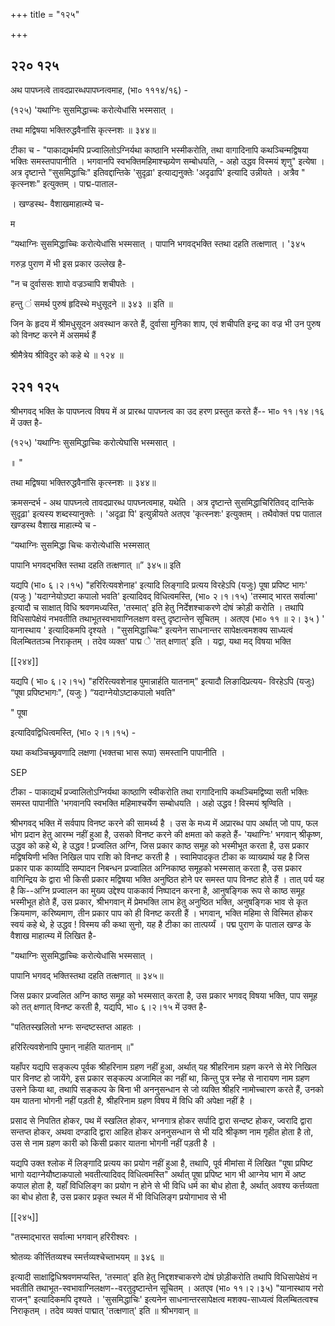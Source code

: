 +++
title = "१२५"

+++


## २२० १२५
अथ पापघ्नत्वे तावदप्रारब्धपापघ्नत्वमाह, (भा० १११४/१६) - 

(१२५) 'यथाग्निः सुसमिद्धाच्चः करोत्येधांसि भस्मसात् । 

तथा मद्विषया भक्तिरुद्धवैनांसि कृत्स्नशः ॥ ३४४॥ 

टीका च - "पाकाद्यर्थमपि प्रज्वालितोऽग्निर्यथा काष्ठानि भस्मीकरोति, तथा वागादिनापि कथञ्चिन्मद्विषया भक्तिः समस्तपापानीति । भगवानपि स्वभक्तिमहिमाश्चय्र्येण सम्बोधयति, - अहो उद्धव विस्मयं शृणु" इत्येषा । अत्र दृष्टान्ते "सुसमिद्धाचिः" इतिवद्दान्तिके 'सुदृढ़ा' इत्याद्यनुक्तेः 'अदृढापि' इत्यादि उन्नीयते । अत्रैव " कृत्स्नशः" इत्युक्तम् । पाद्म-पाताल- 

। खण्डस्थ- वैशाखमाहात्म्ये च- 

म 

“यथाग्निः सुसमिद्धाच्चिः करोत्येधांसि भस्मसात् । पापानि भगवद्भक्ति स्तथा दहति तत्क्षणात् । '३४५ 

गरुड़ पुराण में भी इस प्रकार उल्लेख है- 

"न च दुर्वाससः शापो वज्रञ्चापि शचीपतेः । 

हन्तु ं समर्थ पुरुषं हृदिस्थे मधुसूदने ॥ ३४३ ॥ इति ॥ 

जिन के हृदय में श्रीमधुसूदन अवस्थान करते हैं, दुर्वासा मुनिका शाप, एवं शचीपति इन्द्र का वज्र भी उन पुरुष को विनष्ट करने में असमर्थ हैं 

श्रीमैत्रेय श्रीविदुर को कहे थे ॥ १२४ ॥ 


## २२१ १२५
श्रीभगवद् भक्ति के पापघ्नत्व विषय में अ प्रारब्ध पापघ्नत्व का उद हरण प्रस्तुत करते हैं-- भा० ११।१४।१६ में उक्त है- 

(१२५) 'यथाग्निः सुसमिद्धाच्चिः करोत्येघांसि भस्मसात् । 

॥ " 

तथा मद्विषया भक्तिरुद्धवैनांसि कृत्स्नशः ॥ ३४४॥ 

क्रमसन्दर्भ - अथ पापघ्नत्वे तावदप्रारब्ध पापघ्नत्वमाह, यथेति । अत्र दृष्टान्ते सुसमिद्धाचिरितिवद् दान्तिके सुदृढ़ा' इत्यस्य शब्दस्यानुक्तेः । 'अदृढ़ा पि' इत्युन्नीयते अतएव 'कृत्स्नशः' इत्युक्तम् । तथैवोक्तं पद्म पाताल खण्डस्थ वैशाख माहात्म्ये च - 

“यथाग्निः सुसमिद्धा चिचः करोत्येधांसि भस्मसात् 

पापानि भगवद्भक्ति स्तथा दहति तत्क्षणात् ॥” ३४५॥ इति 

यद्यपि (भा० ६।२।१५) "हरिरित्यवशेनाह' इत्यादि लिङ्गादि प्रत्यय विरहेऽपि (यजुः) पूषा प्रपिष्ट भागः' (यजुः ) 'यदाग्नेयोऽष्टा कपालो भवति' इत्यादिवद् विधित्वमस्ति, (भा० २।१।१५) 'तस्माद् भारत सर्वात्मा' इत्यादौ च साक्षात् विधि श्रवणमध्यस्ति, 'तस्मात्' इति हेतु निर्देशश्चाकरणे दोषं क्रोड़ी करोति । तथापि विधिसापेक्षेयं नभवतीति तथाभूतस्वभावाग्निलक्षण वस्तु दृष्टान्तेन सूचितम् । अतएव (भा० ११ ॥ २। ३५ ) ' यानास्थाय ' इत्यादिकमपि दृश्यते । "सुसमिद्धाच्चिः" इत्यनेन साधनान्तर सापेक्षत्वमशक्य साध्यत्वं विलम्बिततञ्च निराकृतम् । तदेव व्यक्त' पाद्म े 'तत् क्षणात्' इति । यद्वा, यथा मद् विषया भक्ति 

[[२४४]] 



यद्यपि ( भा० ६।२।१५) "हरिरित्यवशेनाह पुमान्नार्हति यातनाम्" इत्यादौ लिङादिप्रत्यय- विरहेऽपि (यजुः) “पूषा प्रपिष्टभागः", (यजुः ) “यदाग्नेयोऽष्टाकपालो भवति" 

" पूषा 

इत्यादिवद्विधित्वमस्ति, (भा० २।१।१५) - 

यथा कथञ्चिच्छ्रवणादि लक्षणा (भक्तचा भास रूपा) समस्तानि पापानीति । 

SEP 

टीका - पाकाद्यर्थं प्रज्वालितोऽग्निर्यथा काष्ठाणि स्वीकरोति तथा रागादिनापि कथञ्चिमद्विष्या सती भक्तिः समस्त पापानीति 'भगवानपि स्वभक्ति महिमाश्चर्येण सम्बोधयति । अहो उद्धव ! विस्मयं श्रृण्विति । 

श्रीभगवद् भक्ति में सर्वपाप विनष्ट करने की सामर्थ्य है । उस के मध्य में अप्रारब्ध पाप अर्थात् जो पाप, फल भोग प्रदान हेतु आरम्भ नहीं हुआ है, उसको विनष्ट करने की क्षमता को कहते हैं- 'यथाग्निः' भगवान् श्रीकृष्ण, उद्धव को कहे थे, हे उद्धव ! प्रज्वलित अग्नि, जिस प्रकार काष्ठ समूह को भस्मीभूत करता है, उस प्रकार मद्विषयिणी भक्ति निखिल पाप राशि को विनष्ट करती है । स्वामिपादकृत टीका क व्याख्यार्थ यह है जिस प्रकार पाक कार्य्यादि सम्पादन निबन्धन प्रज्वालित अग्निकाष्ठ समूहको भस्मसात् करता है, उस प्रकार वागिन्द्रिय के द्वारा भी किसी प्रकार मद्विषया भक्ति अनुष्ठित होने पर समस्त पाप विनष्ट होते हैं । तात् पर्य यह है कि--अग्नि प्रज्वालन का मुख्य उद्देश्य पाककार्य निष्पादन करना है, आनुषङ्गिक रूप से काष्ठ समूह भस्मीभूत होते हैं, उस प्रकार, श्रीभगवान् में प्रेमभक्ति लाभ हेतु अनुष्ठित भक्ति, अनुषङ्गिक भाव से कृत क्रियमाण, करिष्यमाण, तीन प्रकार पाप को ही विनष्ट करती हैं । भगवान्, भक्ति महिमा से विस्मित होकर स्वयं कहे थे, हे उद्धव ! विस्मय की कथा सुनो, यह है टीका का तात्पर्य्यं । पद्म पुराण के पाताल खण्ड के वैशाख माहात्म्य में लिखित है- 

"यथाग्निः सुसमिद्धाच्चिः करोत्येधांसि भस्मसात् । 

पापानि भगवद् भक्तिस्तथा दहति तत्क्षणात् ॥ ३४५॥ 

जिस प्रकार प्रज्वलित अग्नि काष्ठ समूह को भस्मसात् करता है, उस प्रकार भगवद् विषया भक्ति, पाप समूह को तत् क्षणात् विनष्ट करती है, यद्यपि, भा० ६।२।१५ में उक्त है- 

"पतितस्खलितो भग्नः सन्दष्टस्तप्त आहतः । 

हरिरित्यवशेनापि पुमान् नार्हति यातनाम् ॥" 

यहाँपर यद्यपि सङ्कल्प पूर्वक श्रीहरिनाम ग्रहण नहीं हुआ, अर्थात् यह श्रीहरिनाम ग्रहण करने से मेरे निखिल पार विनष्ट हो जायेंगे, इस प्रकार सङ्कल्प अजामिल का नहीं था, किन्तु पुत्र स्नेह से नारायण नाम ग्रहण उसने किया था, तथापि सङ्कल्प के बिना भी अननुसन्धान से जो व्यक्ति श्रीहरि नामोच्चारण करते हैं, उनको यम यातना भोगनी नहीं पड़ती है, श्रीहरिनाम ग्रहण विषय में विधि की अपेक्षा नहीं है । 

प्रसाद से निपतित होकर, पथ में स्खलित होकर, भग्नगात्र होकर सर्पादि द्वारा सन्दष्ट होकर, ज्वरादि द्वारा सन्तप्त होकर, अथवा दण्डादि द्वारा आहित होकर अननुसन्धान से भी यदि श्रीकृष्ण नाम गृहीत होता है तो, उस से नाम ग्रहण कारी को किसी प्रकार यातना भोगनी नहीं पड़ती है । 

यद्यपि उक्त श्लोक में लिङ्गादि प्रत्यय का प्रयोग नहीं हुआ है, तथापि, पूर्व मीमांसा में लिखित "पूषा प्रपिष्ट भागो यदाग्नेयौष्टाकपालो भवतीत्यादिवद् विधित्वमस्ति" अर्थात् पूषा प्रपिष्ट भाग भी आग्नेय भाग में अष्ट कपाल होता है, यहाँ विधिलिङ्ग का प्रयोग न होने से भी विधि धर्म का बोध होता है, अर्थात् अवश्य कर्त्तव्यता का बोध होता है, उस प्रकार प्रकृत स्थल में भी विधिलिङ्ग प्रयोगाभाव से भी 



[[२४५]]

"तस्माद्भारत सर्वात्मा भगवान् हरिरीश्वरः । 

श्रोतव्यः कीर्त्तितव्यश्च स्मर्त्तव्यश्चेच्ताभयम् ॥ ३४६ ॥ 

इत्यादी साक्षाद्विधिश्रवणमप्यस्ति, 'तस्मात्' इति हेतु निद्दशश्चाकरणे दोषं छोड़ीकरोति तथापि विधिसापेक्षेयं न भवतीति तथाभूत-स्वभावाग्निलक्षण--वरतुदृष्टान्तेन सूचितम् । अतएव (भा० ११।२।३५) "यानास्थाय नरो राजन्" इत्यादिकमपि दृश्यते । 'सुसमिद्धाचिः' इत्यनेन साधनान्तरसापेक्षत्व मशक्य-साध्यत्वं विलम्बितत्वश्च निराकृतम् । तदेव व्यक्तं पाद्मात् 'तत्क्षणात्' इति ॥ श्रीभगवान् ॥ 

